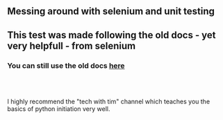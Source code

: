  ## Messing around with selenium and unit testing ##
 
 <h2>This test was made following the old docs - yet very helpfull - from selenium</h2>
 <h3>You can still use the old docs  <a href="https://selenium-python.readthedocs.io">here </a></h3>
 </br>
 </br>
 <p> 
I highly recommend the "tech with tim" channel which teaches you the basics of python initiation very well.
 </p>
 
 
